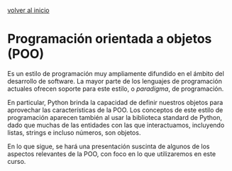<style>
.page-header {
    padding-bottom: 50px;
    padding-top: 50px;
}
</style>

[volver al inicio](./index.md)  

# Programación orientada a objetos (POO)
Es un estilo de programación muy ampliamente difundido en el ámbito del desarrollo de software. La mayor parte de los lenguajes de programación actuales ofrecen soporte para este estilo, o *paradigma*, de programación.

En particular, Python brinda la capacidad de definir nuestros objetos para aprovechar las características de la POO.
Los conceptos de este estilo de programación aparecen también al usar la biblioteca standard de Python, dado que muchas de las entidades con las que interactuamos, incluyendo listas, strings e incluso números, son objetos.

En lo que sigue, se hará una presentación suscinta de algunos de los aspectos relevantes de la POO, con foco en lo que utilizaremos en este curso.



